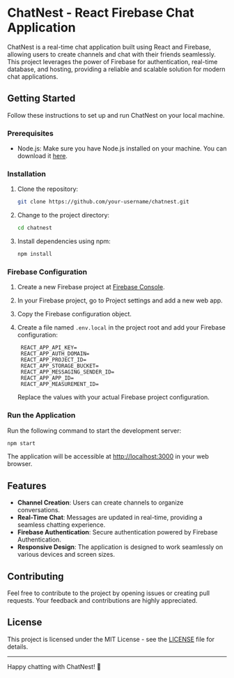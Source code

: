 # ChatNest - React Firebase Chat Application

ChatNest is a real-time chat application built using React and Firebase, allowing users to create channels and chat with their friends seamlessly. This project leverages the power of Firebase for authentication, real-time database, and hosting, providing a reliable and scalable solution for modern chat applications.

## Getting Started

Follow these instructions to set up and run ChatNest on your local machine.

### Prerequisites

- Node.js: Make sure you have Node.js installed on your machine. You can download it [here](https://nodejs.org/).

### Installation

1. Clone the repository:

   ```bash
   git clone https://github.com/your-username/chatnest.git
   ```

2. Change to the project directory:

   ```bash
   cd chatnest
   ```

3. Install dependencies using npm:

   ```bash
   npm install
   ```

### Firebase Configuration

1. Create a new Firebase project at [Firebase Console](https://console.firebase.google.com/).

2. In your Firebase project, go to Project settings and add a new web app.

3. Copy the Firebase configuration object.

4. Create a file named `.env.local` in the project root and add your Firebase configuration:

   ```env
    REACT_APP_API_KEY=
    REACT_APP_AUTH_DOMAIN=
    REACT_APP_PROJECT_ID=
    REACT_APP_STORAGE_BUCKET=
    REACT_APP_MESSAGING_SENDER_ID=
    REACT_APP_APP_ID=
    REACT_APP_MEASUREMENT_ID=
   ```

   Replace the values with your actual Firebase project configuration.

### Run the Application

Run the following command to start the development server:

```bash
npm start
```

The application will be accessible at [http://localhost:3000](http://localhost:3000) in your web browser.

## Features

- **Channel Creation**: Users can create channels to organize conversations.
- **Real-Time Chat**: Messages are updated in real-time, providing a seamless chatting experience.
- **Firebase Authentication**: Secure authentication powered by Firebase Authentication.
- **Responsive Design**: The application is designed to work seamlessly on various devices and screen sizes.

## Contributing

Feel free to contribute to the project by opening issues or creating pull requests. Your feedback and contributions are highly appreciated.

## License

This project is licensed under the MIT License - see the [LICENSE](LICENSE) file for details.

---

Happy chatting with ChatNest! 🚀